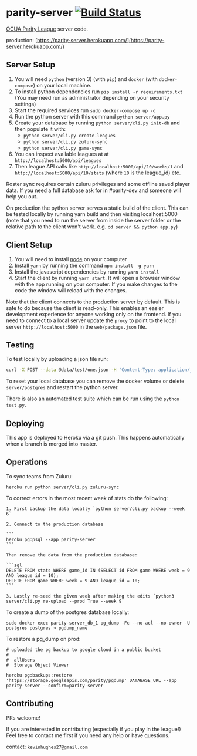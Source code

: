 parity-server [![Build Status](https://travis-ci.org/kevinhughes27/parity-server.svg?branch=master)](https://travis-ci.org/kevinhughes27/parity-server)
=============

[OCUA Parity League](http://www.ocua.ca/Parity-League) server code.

production: [https://parity-server.herokuapp.com/](https://parity-server.herokuapp.com/)


Server Setup
------------

1. You will need `python` (version 3) (with `pip`) and `docker` (with `docker-compose`) on your local machine.
2. To install python dependencies run `pip install -r requirements.txt` (You may need run as administrator depending on your security settings)
3. Start the required services run `sudo docker-compose up -d`
3. Run the python server with this command `python server/app.py`
4. Create your database by running `python server/cli.py init-db` and then populate it with:
    * `python server/cli.py create-leagues`
    * `python server/cli.py zuluru-sync`
    * `python server/cli.py game-sync`
5. You can inspect available leagues at at `http://localhost:5000/api/leagues`
6. Then league API calls like `http://localhost:5000/api/10/weeks/1` and `http://localhost:5000/api/10/stats` (where `10` is the league_id) etc.

Roster sync requires certain zuluru privileges and some offline saved player data. If you need a full database ask for in #parity-dev and someone will help you out.

On production the python server serves a static build of the client. This can be tested locally by running yarn build and then visiting localhost:5000 (note that you need to run the server from inside the server folder or the relative path to the client won't work. e.g. `cd server && python app.py`)


Client Setup
------------

1. You will need to install [node](https://nodejs.org/en/) on your computer
2. Install `yarn` by running the command `npm install -g yarn`
3. Install the javascript dependencies by running `yarn install`
4. Start the client by running `yarn start`. It will open a browser window with the app running on your computer. If you make changes to the code the window will reload with the changes.

Note that the client connects to the production server by default. This is safe to do because the client is read-only. This enables an easier development experience for anyone working only on the frontend. If you need to connect to a local server update the `proxy` to point to the local server `http://localhost:5000` in the `web/package.json` file.


Testing
-------

To test locally by uploading a json file run:

```sh
curl -X POST --data @data/test/one.json -H "Content-Type: application/json" http://localhost:5000/submit_game
```

To reset your local database you can remove the docker volume or delete `server/postgres` and restart the python server.

There is also an automated test suite which can be run using the `python test.py`.


Deploying
---------

This app is deployed to Heroku via a git push. This happens automatically when a branch is merged into master.


Operations
----------

To sync teams from Zuluru:

```
heroku run python server/cli.py zuluru-sync
```

To correct errors in the most recent week of stats do the following:

    1. First backup the data locally `python server/cli.py backup --week 6`

    2. Connect to the production database

    ```
    heroku pg:psql --app parity-server
    ```

    Then remove the data from the production database:

    ```sql
    DELETE FROM stats WHERE game_id IN (SELECT id FROM game WHERE week = 9 AND league_id = 10);
    DELETE FROM game WHERE week = 9 AND league_id = 10;
    ```

    3. Lastly re-seed the given week after making the edits `python3 server/cli.py re-upload --prod True --week 9`


To create a dump of the postgres database locally:

```
sudo docker exec parity-server_db_1 pg_dump -Fc --no-acl --no-owner -U postgres postgres > pgdump_name
```


To restore a pg_dump on prod:

```
# uploaded the pg backup to google cloud in a public bucket
#
#  allUsers
#  Storage Object Viewer

heroku pg:backups:restore 'https://storage.googleapis.com/parity/pgdump' DATABASE_URL --app parity-server --confirm=parity-server
```

Contributing
------------

PRs welcome!

If you are interested in contributing (especially if you play in the league!) Feel free to contact me first if you need any help or have questions.

contact: `kevinhughes27@gmail.com`
